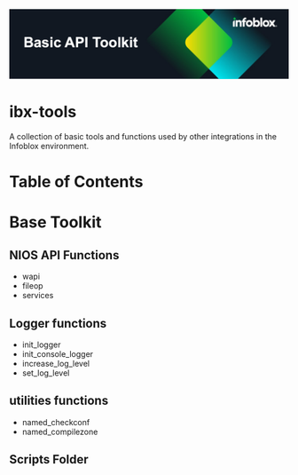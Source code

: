 <img alt="Professional Services" src="images/ib-toolkit-img.png" title="Infoblox Professional Services"/>

# ibx-tools

A collection of basic tools and functions used by other integrations in the Infoblox environment.

# Table of Contents

# Base Toolkit

## NIOS API Functions
* wapi
* fileop
* services

## Logger functions

* init_logger
* init_console_logger
* increase_log_level
* set_log_level

## utilities functions
* named_checkconf
* named_compilezone

## Scripts Folder


